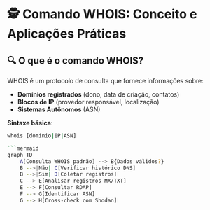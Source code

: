 # 🕵️ Comando WHOIS: Conceito e Aplicações Práticas

## 🔍 O que é o comando WHOIS?

WHOIS é um protocolo de consulta que fornece informações sobre:
- **Domínios registrados** (dono, data de criação, contatos)
- **Blocos de IP** (provedor responsável, localização)
- **Sistemas Autônomos** (ASN)

**Sintaxe básica**:
```bash
whois [domínio|IP|ASN]

```mermaid
graph TD
    A[Consulta WHOIS padrão] --> B{Dados válidos?}
    B -->|Não| C[Verificar histórico DNS]
    B -->|Sim| D[Coletar registros]
    C --> E[Analisar registros MX/TXT]
    E --> F[Consultar RDAP]
    F --> G[Identificar ASN]
    G --> H[Cross-check com Shodan]